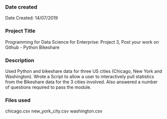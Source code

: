 ### Date created
Date Created: 14/07/2019

### Project Title
Programming for Data Science for Enterprise: Project 3, Post your work on Github - Python Bikeshare

### Description
Used Python and bikeshare data for three US cities (Chicago, New York and Washington). Wrote a Script to allow a user to interactively pull statistics from the Bikeshare data for the 3 cities involved. Also answered a number of questions required to pass the module.

### Files used
chicago.csv
new_york_city.csv
washington.csv
